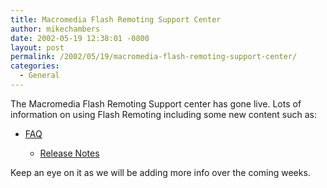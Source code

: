```yaml
---
title: Macromedia Flash Remoting Support Center
author: mikechambers
date: 2002-05-19 12:38:01 -0800
layout: post
permalink: /2002/05/19/macromedia-flash-remoting-support-center/
categories:
  - General
---
```



The Macromedia Flash Remoting Support center has gone live. Lots of information on using Flash Remoting including some new content such as:  
  
*   [FAQ][1]  
    *   [Release Notes][2]</UL>
      
    Keep an eye on it as we will be adding more info over the coming weeks.</p>

 [1]: http://www.macromedia.com/support/flash_remoting/ts/documents/presalesfaq.htm
 [2]: http://www.macromedia.com/support/flash/flashremoting/releasenotes/releasenotes.html